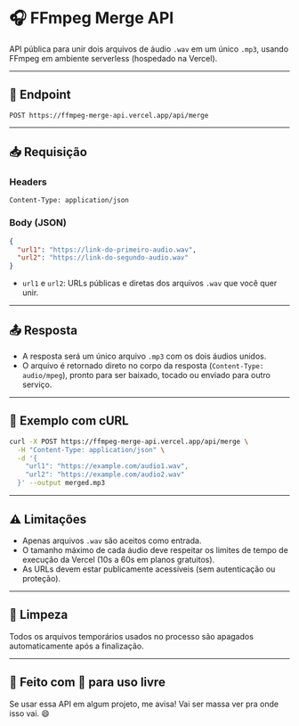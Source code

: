 # 🎧 FFmpeg Merge API

API pública para unir dois arquivos de áudio `.wav` em um único `.mp3`, usando FFmpeg em ambiente serverless (hospedado na Vercel).

---

## 🔗 Endpoint

```
POST https://ffmpeg-merge-api.vercel.app/api/merge
```

---

## 📥 Requisição

### Headers

```
Content-Type: application/json
```

### Body (JSON)

```json
{
  "url1": "https://link-do-primeiro-audio.wav",
  "url2": "https://link-do-segundo-audio.wav"
}
```

- `url1` e `url2`: URLs públicas e diretas dos arquivos `.wav` que você quer unir.

---

## 📤 Resposta

- A resposta será um único arquivo `.mp3` com os dois áudios unidos.
- O arquivo é retornado direto no corpo da resposta (`Content-Type: audio/mpeg`), pronto para ser baixado, tocado ou enviado para outro serviço.

---

## 🧪 Exemplo com cURL

```bash
curl -X POST https://ffmpeg-merge-api.vercel.app/api/merge \
  -H "Content-Type: application/json" \
  -d '{
    "url1": "https://example.com/audio1.wav",
    "url2": "https://example.com/audio2.wav"
  }' --output merged.mp3
```

---

## ⚠️ Limitações

- Apenas arquivos `.wav` são aceitos como entrada.
- O tamanho máximo de cada áudio deve respeitar os limites de tempo de execução da Vercel (10s a 60s em planos gratuitos).
- As URLs devem estar publicamente acessíveis (sem autenticação ou proteção).

---

## 🧹 Limpeza

Todos os arquivos temporários usados no processo são apagados automaticamente após a finalização.

---

## 🤝 Feito com 💙 para uso livre

Se usar essa API em algum projeto, me avisa! Vai ser massa ver pra onde isso vai. 😄
